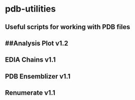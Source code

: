 # pdb-utilities
Useful scripts for working with PDB files
---
##**Analysis Plot v1.2**
---
**EDIA Chains v1.1**
---
**PDB Ensemblizer v1.1**
---
**Renumerate v1.1**
---
